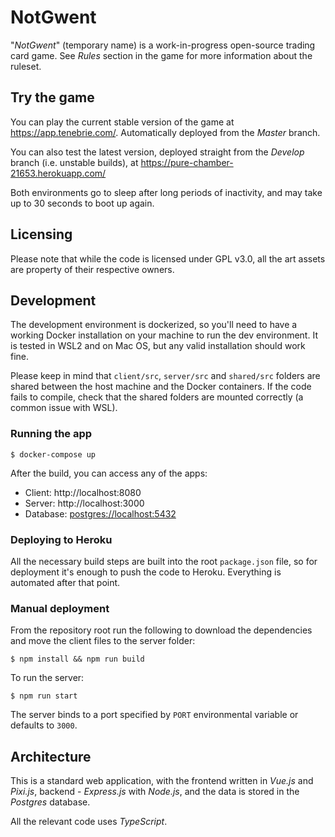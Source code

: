 # NotGwent

"*NotGwent*" (temporary name) is a work-in-progress open-source trading card game. See *Rules*
section in the game for more information about the ruleset.

## Try the game
You can play the current stable version of the game at https://app.tenebrie.com/. Automatically deployed
from the *Master* branch.

You can also test the latest version, deployed straight from the *Develop* branch (i.e. unstable builds),
at https://pure-chamber-21653.herokuapp.com/

Both environments go to sleep after long periods of inactivity, and may take up to 30 seconds to boot up again.

## Licensing
Please note that while the code is licensed under GPL v3.0, all the art assets
are property of their respective owners.

## Development
The development environment is dockerized, so you'll need to have a working Docker installation on your machine to
run the dev environment. It is tested in WSL2 and on Mac OS, but any valid installation should work fine.

Please keep in mind that `client/src`, `server/src` and `shared/src` folders are shared between the host machine and
the Docker containers. If the code fails to compile, check that the shared folders are mounted correctly (a common 
issue with WSL).

### Running the app
`$ docker-compose up`

After the build, you can access any of the apps:

- Client: http://localhost:8080
- Server: http://localhost:3000
- Database: [postgres://localhost:5432](postgres://localhost:5432)

### Deploying to Heroku
All the necessary build steps are built into the root `package.json` file, so for deployment it's enough to push
the code to Heroku. Everything is automated after that point.

### Manual deployment
From the repository root run the following to download the dependencies and move the client files to the server
folder:

`$ npm install && npm run build`

To run the server:

`$ npm run start`

The server binds to a port specified by `PORT` environmental variable or defaults to `3000`. 

## Architecture
This is a standard web application, with the frontend written in *Vue.js* and *Pixi.js*, backend - *Express.js* with
*Node.js*, and the data is stored in the *Postgres* database.

All the relevant code uses *TypeScript*.
